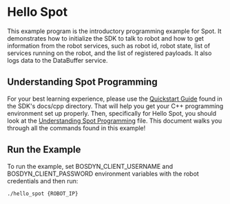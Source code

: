 <!--
Copyright (c) 2023 Boston Dynamics, Inc.  All rights reserved.

Downloading, reproducing, distributing or otherwise using the SDK Software
is subject to the terms and conditions of the Boston Dynamics Software
Development Kit License (20191101-BDSDK-SL).
-->

# Hello Spot

This example program is the introductory programming example for Spot.  It demonstrates how to initialize the SDK to talk to robot and how to get information from the robot services, such as robot id, robot state, list of services running on the robot, and the list of registered payloads. It also logs data to the DataBuffer service.

## Understanding Spot Programming
For your best learning experience, please use the [Quickstart Guide](../../../docs/cpp/quickstart.md) found in the SDK's docs/cpp directory.  That will help you get your C++ programming environment set up properly.  Then, specifically for Hello Spot, you should look at the [Understanding Spot Programming](../../../docs/python/understanding_spot_programming.md) file. This document walks you through all the commands found in this example!

## Run the Example
To run the example, set BOSDYN_CLIENT_USERNAME and BOSDYN_CLIENT_PASSWORD environment variables with the robot credentials and then run:
```
./hello_spot {ROBOT_IP}
```
